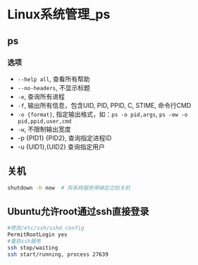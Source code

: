 # Linux系统管理_ps

## ps

### 选项

- `--help all`, 查看所有帮助
- `--no-headers`, 不显示标题
- `-e`, 查询所有进程
- `-f`, 输出所有信息，包含UID, PID, PPID, C, STIME, 命令行CMD
- `-o {format}`, 指定输出格式，如：`ps -o pid,args`, `ps -ew -o pid,ppid,user,cmd`
- `-w`, 不限制输出宽度
- -p {PID1} {PID2}, 查询指定进程ID
- -u {UID1},{UID2} 查询指定用户


## 关机

```bash
shutdown -h now  # 将系统服务停掉后立刻关机
```


## Ubuntu允许root通过ssh直接登录

```bash
#修改/etc/ssh/sshd_config
PermitRootLogin yes
#重启ssh服务
ssh stop/waiting
ssh start/running, process 27639
```
